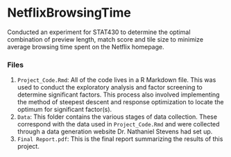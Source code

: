# NetflixBrowsingTime
Conducted an experiment for STAT430 to determine the optimal combination of preview length, match score and tile size to minimize average browsing time spent on the Netflix homepage.

### Files
1. `Project_Code.Rmd`: All of the code lives in a R Markdown file. This was used to conduct the exploratory analysis and factor screening to determine significant factors. This process also involved implementing the method of steepest descent and response optimization to locate the optimum for significant factor(s). 
2. `Data`: This folder contains the various stages of data collection. These correspond with the data used in `Project_Code.Rmd` and were collected through a data generation website Dr. Nathaniel Stevens had set up.
3. `Final Report.pdf`: This is the final report summarizing the results of this project.
